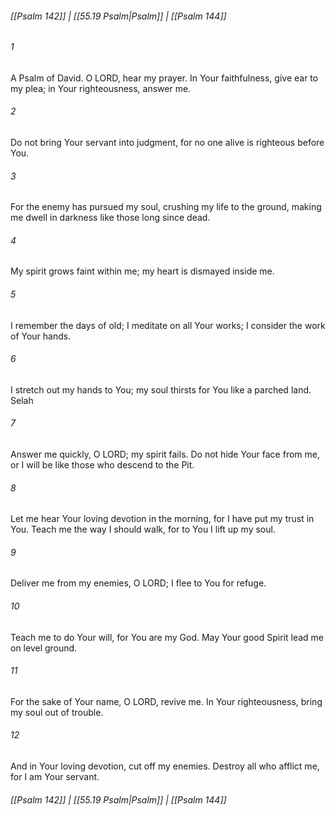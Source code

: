 
###### [[Psalm 142]] | [[55.19 Psalm|Psalm]] | [[Psalm 144]]

###### 1
A Psalm of David. O LORD, hear my prayer. In Your faithfulness, give ear to my plea; in Your righteousness, answer me.
###### 2
Do not bring Your servant into judgment, for no one alive is righteous before You.
###### 3
For the enemy has pursued my soul, crushing my life to the ground, making me dwell in darkness like those long since dead.
###### 4
My spirit grows faint within me; my heart is dismayed inside me.
###### 5
I remember the days of old; I meditate on all Your works; I consider the work of Your hands.
###### 6
I stretch out my hands to You; my soul thirsts for You like a parched land. Selah
###### 7
Answer me quickly, O LORD; my spirit fails. Do not hide Your face from me, or I will be like those who descend to the Pit.
###### 8
Let me hear Your loving devotion in the morning, for I have put my trust in You. Teach me the way I should walk, for to You I lift up my soul.
###### 9
Deliver me from my enemies, O LORD; I flee to You for refuge.
###### 10
Teach me to do Your will, for You are my God. May Your good Spirit lead me on level ground.
###### 11
For the sake of Your name, O LORD, revive me. In Your righteousness, bring my soul out of trouble.
###### 12
And in Your loving devotion, cut off my enemies. Destroy all who afflict me, for I am Your servant.

###### [[Psalm 142]] | [[55.19 Psalm|Psalm]] | [[Psalm 144]]
